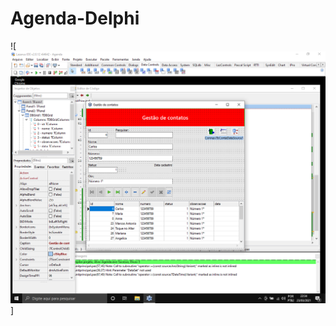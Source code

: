 # Agenda-Delphi

![![alt text](https://github.com/HallefBruno/Agenda-Delphi/blob/main/Capturar.PNG)]
